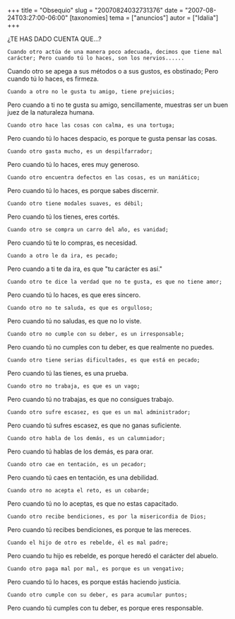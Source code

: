 +++
title = "Obsequio"
slug = "20070824032731376"
date = "2007-08-24T03:27:00-06:00"
[taxonomies]
tema = ["anuncios"]
autor = ["Idalia"]
+++

¿TE HAS DADO CUENTA QUE…?

    Cuando otro actúa de una manera poco adecuada, decimos que tiene mal carácter; Pero cuando tú lo haces, son los nervios......

<!-- more -->
Cuando otro se apega a sus métodos o a sus gustos, es obstinado; Pero
cuando tú lo haces, es firmeza.

    Cuando a otro no le gusta tu amigo, tiene prejuicios;

Pero cuando a ti no te gusta su amigo, sencillamente, muestras ser un
buen juez de la naturaleza humana.

    Cuando otro hace las cosas con calma, es una tortuga;

Pero cuando tú lo haces despacio, es porque te gusta pensar las cosas.

    Cuando otro gasta mucho, es un despilfarrador;

Pero cuando tú lo haces, eres muy generoso.

    Cuando otro encuentra defectos en las cosas, es un maniático;

Pero cuando tú lo haces, es porque sabes discernir.

    Cuando otro tiene modales suaves, es débil;

Pero cuando tú los tienes, eres cortés.

    Cuando otro se compra un carro del año, es vanidad;

Pero cuando tú te lo compras, es necesidad.

    Cuando a otro le da ira, es pecado;

Pero cuando a ti te da ira, es que "tu carácter es así."

    Cuando otro te dice la verdad que no te gusta, es que no tiene amor;

Pero cuando tú lo haces, es que eres sincero.

    Cuando otro no te saluda, es que es orgulloso;

Pero cuando tú no saludas, es que no lo viste.

    Cuando otro no cumple con su deber, es un irresponsable;

Pero cuando tú no cumples con tu deber, es que realmente no puedes.

    Cuando otro tiene serias dificultades, es que está en pecado;

Pero cuando tú las tienes, es una prueba.

    Cuando otro no trabaja, es que es un vago;

Pero cuando tú no trabajas, es que no consigues trabajo.

    Cuando otro sufre escasez, es que es un mal administrador;

Pero cuando tú sufres escasez, es que no ganas suficiente.

    Cuando otro habla de los demás, es un calumniador;

Pero cuando tú hablas de los demás, es para orar.

    Cuando otro cae en tentación, es un pecador;

Pero cuando tú caes en tentación, es una debilidad.

    Cuando otro no acepta el reto, es un cobarde;

Pero cuando tú no lo aceptas, es que no estas capacitado.

    Cuando otro recibe bendiciones, es por la misericordia de Dios;

Pero cuando tú recibes bendiciones, es porque te las mereces.

    Cuando el hijo de otro es rebelde, él es mal padre;

Pero cuando tu hijo es rebelde, es porque heredó el carácter del abuelo.

    Cuando otro paga mal por mal, es porque es un vengativo;

Pero cuando tú lo haces, es porque estás haciendo justicia.

    Cuando otro cumple con su deber, es para acumular puntos;

Pero cuando tú cumples con tu deber, es porque eres responsable.

